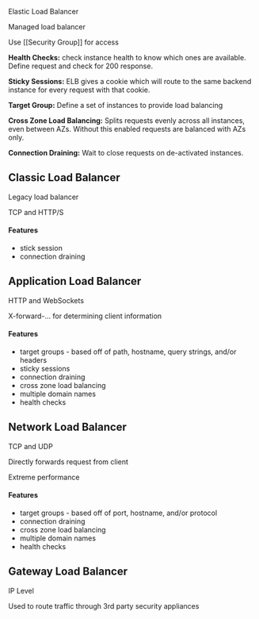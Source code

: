Elastic Load Balancer

Managed load balancer

Use [[Security Group]] for access

**Health Checks:** check instance health to know which ones are available. Define request and check for 200 response.

**Sticky Sessions:** ELB gives a cookie which will route to the same backend instance for every request with that cookie.

**Target Group:** Define a set of instances to provide load balancing

**Cross Zone Load Balancing:** Splits requests evenly across all instances, even between AZs. Without this enabled requests are balanced with AZs only.

**Connection Draining:** Wait to close requests on de-activated instances.


## Classic Load Balancer

Legacy load balancer

TCP and HTTP/S

#### Features
- stick session
- connection draining


## Application Load Balancer

HTTP and WebSockets

X-forward-... for determining client information

#### Features
- target groups - based off of path, hostname, query strings, and/or headers
- sticky sessions
- connection draining
- cross zone load balancing
- multiple domain names
- health checks


## Network Load Balancer

TCP and UDP

Directly forwards request from client

Extreme performance

#### Features
- target groups - based off of port, hostname, and/or protocol
- connection draining
- cross zone load balancing
- multiple domain names
- health checks


## Gateway Load Balancer

IP Level

Used to route traffic through 3rd party security appliances